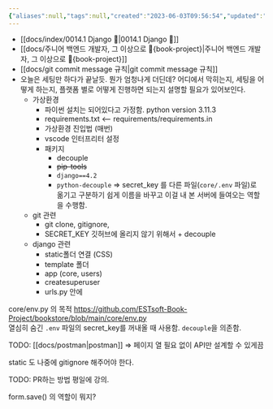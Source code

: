 ```yaml
---
{"aliases":null,"tags":null,"created":"2023-06-03T09:56:54","updated":"2023-07-15T21:30:22","description":"git, python settings","title":"20230603 book-project","dg-publish":true,"permalink":"/docs/20230603 book-project/","dgPassFrontmatter":true}
---
```


- [[docs/index/0014.1 Django 🎈\|0014.1 Django 🎈]]
- [[docs/주니어 백엔드 개발자, 그 이상으로 🚀{book-project}\|주니어 백엔드 개발자, 그 이상으로 🚀{book-project}]]
- [[docs/git commit message 규칙\|git commit message 규칙]]
- 오늘은 세팅만 하다가 끝날듯. 뭔가 엄청나게 더딘데? 어디에서 막히는지, 세팅을 어떻게 하는지, 플랫폼 별로 어떻게 진행하면 되는지 설명할 필요가 있어보인다.
	- 가상환경
		- 파이썬 설치는 되어있다고 가정함. python version 3.11.3
		- requirements.txt <-- requirements/requirements.in
		- 가상환경 진입법 (매번)
		- vscode 인터프리터 설정
		- 패키지
			- decouple
			- ~~pip-tools~~
			- `django==4.2`
			- `python-decouple` => secret_key 를 다른 파일(`core/.env` 파일)로 옮기고 구분하기 쉽게 이름을 바꾸고 이걸 내 본 서버에 들여오는 역할을 수행함.
	- git 관련
		- git clone, gitignore, 
		- SECRET_KEY 깃허브에 올리지 않기 위해서 + decouple
	- django 관련
		- static폴더 연결 (CSS)
		- template 폴더
		- app (core, users)
		- createsuperuser
		- urls.py 안에 

core/env.py 의 목적 https://github.com/ESTsoft-Book-Project/bookstore/blob/main/core/env.py  
	열심히 숨긴 `.env` 파일의 secret_key를 꺼내올 때 사용함. `decouple`을 의존함.

TODO: [[docs/postman\|postman]] => 페이지 열 필요 없이 API만 설계할 수 있게끔

static 도 나중에 gitignore 해주어야 한다.

TODO: PR하는 방법 평일에 강의.

form.save() 의 역할이 뭐지?
